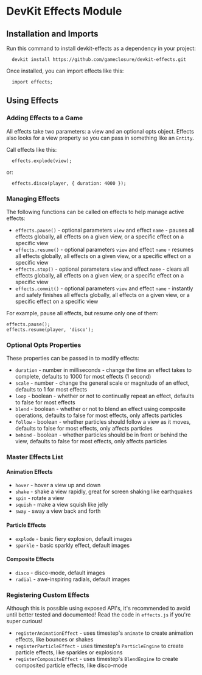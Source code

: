 DevKit Effects Module
======================

## Installation and Imports

Run this command to install devkit-effects as a dependency in your project:
```
  devkit install https://github.com/gameclosure/devkit-effects.git
```

Once installed, you can import effects like this:
```
  import effects;
```

## Using Effects

### Adding Effects to a Game

All effects take two parameters: a view and an optional opts object. Effects also looks for a view property so you can pass in something like an `Entity`.

Call effects like this:
```
  effects.explode(view);
```
or:
```
  effects.disco(player, { duration: 4000 });
```

### Managing Effects

The following functions can be called on effects to help manage active effects:

 * `effects.pause()` - optional parameters `view` and effect `name` - pauses all effects globally, all effects on a given view, or a specific effect on a specific view
 * `effects.resume()` - optional parameters `view` and effect `name` - resumes all effects globally, all effects on a given view, or a specific effect on a specific view
 * `effects.stop()` - optional parameters `view` and effect `name` - clears all effects globally, all effects on a given view, or a specific effect on a specific view
 * `effects.commit()` - optional parameters `view` and effect `name` - instantly and safely finishes all effects globally, all effects on a given view, or a specific effect on a specific view

For example, pause all effects, but resume only one of them:
```
effects.pause();
effects.resume(player, 'disco');
```

### Optional Opts Properties

These properties can be passed in to modify effects:

 * `duration` - number in milliseconds - change the time an effect takes to complete, defaults to 1000 for most effects (1 second)
 * `scale` - number - change the general scale or magnitude of an effect, defaults to 1 for most effects
 * `loop` - boolean - whether or not to continually repeat an effect, defaults to false for most effects
 * `blend` - boolean - whether or not to blend an effect using composite operations, defaults to false for most effects, only affects particles
 * `follow` - boolean - whether particles should follow a view as it moves, defaults to false for most effects, only affects particles
 * `behind` - boolean - whether particles should be in front or behind the view, defaults to false for most effects, only affects particles

### Master Effects List

#### Animation Effects
 * `hover` - hover a view up and down
 * `shake` - shake a view rapidly, great for screen shaking like earthquakes
 * `spin` - rotate a view
 * `squish` - make a view squish like jelly
 * `sway` - sway a view back and forth

#### Particle Effects
 * `explode` - basic fiery explosion, default images
 * `sparkle` - basic sparkly effect, default images

#### Composite Effects
 * `disco` - disco-mode, default images
 * `radial` - awe-inspiring radials, default images

### Registering Custom Effects

Although this is possible using exposed API's, it's recommended to avoid until better tested and documented! Read the code in `effects.js` if you're super curious!

 * `registerAnimationEffect` - uses timestep's `animate` to create animation effects, like bounces or shakes
 * `registerParticleEffect` - uses timestep's `ParticleEngine` to create particle effects, like sparkles or explosions
 * `registerCompositeEffect` - uses timestep's `BlendEngine` to create composited particle effects, like disco-mode

